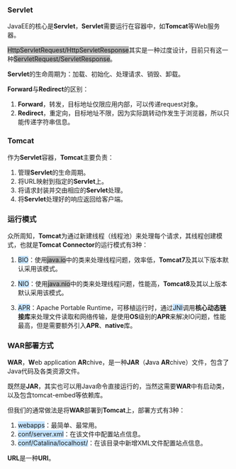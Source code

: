 ### Servlet

JavaEE的核心是**Servlet**，**Servlet**需要运行在容器中，如**Tomcat**等Web服务器。

<span style=background:#b3b3b3>HttpServletRequest/HttpServletResponse</span>其实是一种过度设计，目前只有这一种<span style=background:#b3b3b3>ServletRequest/ServletResponse</span>。

**Servlet**的生命周期为：加载、初始化、处理请求、销毁、卸载。

**Forward**与**Redirect**的区别：

1. **Forward**，转发，目标地址仅限应用内部，可以传递request对象。
2. **Redirect**，重定向，目标地址不限，因为实际跳转动作发生于浏览器，所以只能传递字符串信息。



### Tomcat

作为**Servlet**容器，**Tomcat**主要负责：

1. 管理**Servlet**的生命周期。
2. 将URL映射到指定的**Servlet**上。
3. 将请求封装并交由相应的**Servlet**处理。
4. 将**Servlet**处理好的响应返回给客户端。



### 运行模式

众所周知，**Tomcat**为通过新建线程（线程池）来处理每个请求，其线程创建模式，也就是**Tomcat Connector**的运行模式有3种：

1. <span style=background:#c2e2ff>BIO</span>：使用<span style=background:#b3b3b3>java.io</span>中的类来处理线程问题，效率低，**Tomcat7**及其以下版本默认采用该模式。

2. <span style=background:#c2e2ff>NIO</span>：使用<span style=background:#b3b3b3>java.nio</span>中的类来处理线程问题，性能高，**Tomcat8**及其以上版本默认采用该模式。

3. <span style=background:#c2e2ff>APR</span>：Apache Portable Runtime，可移植运行时，通过<span style=background:#c2e2ff>JNI</span>调用**核心动态链接库**来处理文件读取和网络传输，是使用**OS**级别的**APR**来解决IO问题，性能最高，但是需要额外引入**APR**、**native**库。




### WAR部署方式

**WAR**，**W**eb application **AR**chive，是一种**JAR**（**J**ava **AR**chive）文件，包含了Java代码及各类资源文件。

既然是**JAR**，其实也可以用Java命令直接运行的，当然这需要**WAR**中有启动类，以及包含tomcat-embed等依赖库。

但我们的通常做法是将**WAR**部署到**Tomcat**上，部署方式有3种：

1. <span style=background:#c2e2ff>webapps</span>：最简单、最常用。
2. <span style=background:#c2e2ff>conf/server.xml</span>：在该文件中配置站点信息。
3. <span style=background:#c2e2ff>conf/Catalina/localhost/</span>：在该目录中新增XML文件配置站点信息。



**URL**是一种**URI**。

